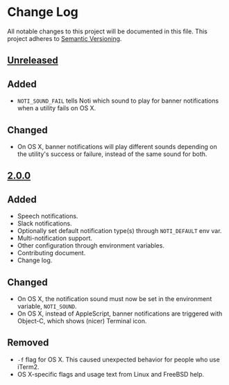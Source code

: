 # Change Log

All notable changes to this project will be documented in this file. This
project adheres to [Semantic Versioning](http://semver.org/).

## [Unreleased]

## Added

* `NOTI_SOUND_FAIL` tells Noti which sound to play for banner notifications
when a utility fails on OS X.

## Changed

* On OS X, banner notifications will play different sounds depending on the
utility's success or failure, instead of the same sound for both.

## [2.0.0]

## Added

* Speech notifications.
* Slack notifications.
* Optionally set default notification type(s) through `NOTI_DEFAULT` env var.
* Multi-notification support.
* Other configuration through environment variables.
* Contributing document.
* Change log.

## Changed

* On OS X, the notification sound must now be set in the environment variable,
`NOTI_SOUND`.
* On OS X, instead of AppleScript, banner notifications are triggered with
Object-C, which shows (nicer) Terminal icon.

## Removed

* `-f` flag for OS X. This caused unexpected behavior for people who use iTerm2.
* OS X-specific flags and usage text from Linux and FreeBSD help.

[Unreleased]: https://github.com/variadico/noti/compare/v2.0.0...dev
[2.0.0]: https://github.com/variadico/noti/compare/v1.3.0...v2.0.0
